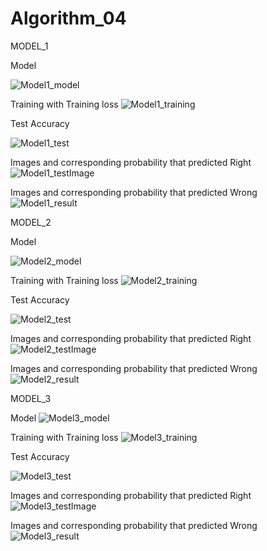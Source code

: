 # Algorithm_04
MODEL_1

Model

![Model1_model](https://user-images.githubusercontent.com/95458916/173179886-33405106-5ce5-49e0-b5f6-5cd8d8bf23e5.PNG)

Training with Training loss
![Model1_training](https://user-images.githubusercontent.com/95458916/173179892-f82e8221-1423-4d00-ac7f-8e7742341e0b.PNG)

Test Accuracy



![Model1_test](https://user-images.githubusercontent.com/95458916/173179894-122d6b6a-cf96-4fe8-816d-22592e015c39.PNG)

Images and corresponding probability that predicted Right
![Model1_testImage](https://user-images.githubusercontent.com/95458916/173180138-eb2b8e3a-0b91-471a-bc5f-72d2a5387404.PNG)

Images and corresponding probability that predicted Wrong
![Model1_result](https://user-images.githubusercontent.com/95458916/173179899-38d4157c-284c-4797-bfd2-e22043d18c98.PNG)


MODEL_2

Model

![Model2_model](https://user-images.githubusercontent.com/95458916/173180541-21cc21c5-d728-4b5f-a7ec-4c68e9d79ece.PNG)

Training with Training loss
![Model2_training](https://user-images.githubusercontent.com/95458916/173180542-28fcad3d-cdcb-4153-b964-c694945177af.PNG)

Test Accuracy



![Model2_test](https://user-images.githubusercontent.com/95458916/173180544-1e33d76e-105f-4499-93dd-b2a40b3ab17c.PNG)

Images and corresponding probability that predicted Right
![Model2_testImage](https://user-images.githubusercontent.com/95458916/173180546-c441bfb5-f245-4460-8773-57a1eabb6674.PNG)

Images and corresponding probability that predicted Wrong
![Model2_result](https://user-images.githubusercontent.com/95458916/173180549-258e1363-5579-41c3-be9f-f4f9a6717e56.PNG)




MODEL_3

Model
![Model3_model](https://user-images.githubusercontent.com/95458916/173181259-bf31660c-3a40-4d2f-b75e-7597cfe32ca7.PNG)

Training with Training loss
![Model3_training](https://user-images.githubusercontent.com/95458916/173181267-3e3d44f0-7fde-4cd8-8070-978546e28d67.PNG)

Test Accuracy




![Model3_test](https://user-images.githubusercontent.com/95458916/173181269-3b5bdda6-e6fd-44cb-b731-214f18d49e36.PNG)

Images and corresponding probability that predicted Right
![Model3_testImage](https://user-images.githubusercontent.com/95458916/173181271-a482a78d-6275-48b5-b916-6f3524a718f2.PNG)

Images and corresponding probability that predicted Wrong
![Model3_result](https://user-images.githubusercontent.com/95458916/173181272-bd358421-e70c-4823-8378-7194b19610cb.PNG)



